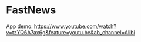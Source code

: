 # FastNews

App demo: https://www.youtube.com/watch?v=tzYQ6A7ax6g&feature=youtu.be&ab_channel=Alibi
